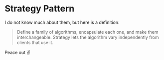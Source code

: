 Strategy Pattern
================

I do not know much about them, but here is a definition:

> Define a family of algorithms, encapsulate each one, and make them interchangeable. Strategy lets the algorithm vary independently from clients that use it.

Peace out :v:
